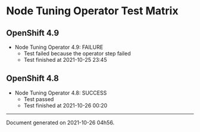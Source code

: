 
Node Tuning Operator Test Matrix
================================

OpenShift 4.9
-------------


* Node Tuning Operator 4.9: FAILURE
  - Test failed because the operator step failed
  - Test finished at 2021-10-25 23:45

OpenShift 4.8
-------------


* Node Tuning Operator 4.8: SUCCESS
  - Test passed
  - Test finished at 2021-10-26 00:20


---
Document generated on 2021-10-26 04h56.
